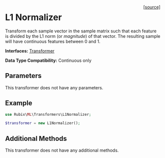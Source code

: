 <span style="float:right;"><a href="https://github.com/RubixML/RubixML/blob/master/src/Transformers/L1Normalizer.php">[source]</a></span>

# L1 Normalizer
Transform each sample vector in the sample matrix such that each feature is divided by the L1 norm (or *magnitude*) of that vector. The resulting sample will have continuous features between 0 and 1.

**Interfaces:** [Transformer](api.md#transformer)

**Data Type Compatibility:** Continuous only

## Parameters
This transformer does not have any parameters.

## Example
```php
use Rubix\ML\Transformers\L1Normalizer;

$transformer = new L1Normalizer();
```

## Additional Methods
This transformer does not have any additional methods.
